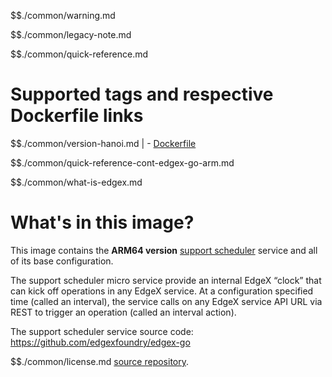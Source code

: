 $$./common/warning.md

$$./common/legacy-note.md

$$./common/quick-reference.md

# Supported tags and respective Dockerfile links

$$./common/version-hanoi.md |
        - [Dockerfile](https://github.com/edgexfoundry/edgex-go/blob/hanoi/cmd/support-scheduler/Dockerfile)

$$./common/quick-reference-cont-edgex-go-arm.md

$$./common/what-is-edgex.md

# What's in this image?

This image contains the **ARM64 version** [support scheduler](https://docs.edgexfoundry.org/1.2/microservices/support/scheduler/Ch-Scheduling/) service and all of its base configuration.

The support scheduler micro service provide an internal EdgeX “clock” that can kick off operations in any EdgeX service. At a configuration specified time (called an interval), the service calls on any EdgeX service API URL via REST to trigger an operation (called an interval action).

The support scheduler service source code: https://github.com/edgexfoundry/edgex-go

$$./common/license.md
[source repository](https://github.com/edgexfoundry/edgex-go/blob/hanoi/cmd/support-scheduler/Attribution.txt).